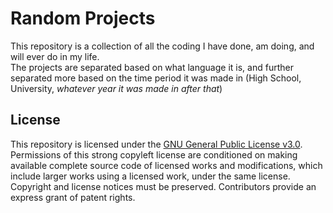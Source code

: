 
# Random Projects

This repository is a collection of all the coding I have done, am doing, and will ever do in my life.\
The projects are separated based on what language it is, and further separated more based on the time period it was made in (High School, University, *whatever year it was made in after that*)


## License
This repository is licensed under the [GNU General Public License v3.0](https://choosealicense.com/licenses/gpl-3.0/).\
Permissions of this strong copyleft license are conditioned on making available complete source code of licensed works and modifications, which include larger works using a licensed work, under the same license. Copyright and license notices must be preserved. Contributors provide an express grant of patent rights.
